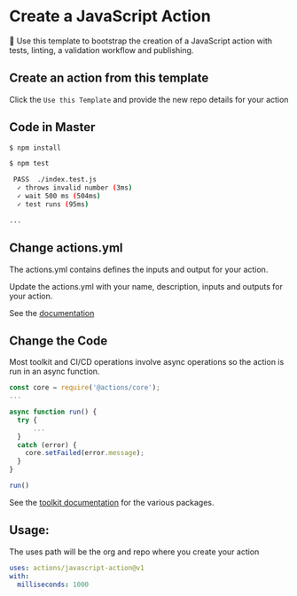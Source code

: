 # Create a JavaScript Action

:rocket: Use this template to bootstrap the creation of a JavaScript action with tests, linting, a validation workflow and publishing.

## Create an action from this template

Click the `Use this Template` and provide the new repo details for your action

## Code in Master

```bash
$ npm install
```

```bash
$ npm test

 PASS  ./index.test.js
  ✓ throws invalid number (3ms)
  ✓ wait 500 ms (504ms)
  ✓ test runs (95ms)

...
```

## Change actions.yml

The actions.yml contains defines the inputs and output for your action.

Update the actions.yml with your name, description, inputs and outputs for your action.

See the [documentation](https://help.github.com/en/articles/metadata-syntax-for-github-actions)

## Change the Code

Most toolkit and CI/CD operations involve async operations so the action is run in an async function.

```javascript
const core = require('@actions/core');
...

async function run() {
  try { 
      ...
  } 
  catch (error) {
    core.setFailed(error.message);
  }
}

run()
```

See the [toolkit documentation](https://github.com/actions/toolkit/blob/master/README.md#packages) for the various packages.

## Usage:

The uses path will be the org and repo where you create your action

```yaml
uses: actions/javascript-action@v1
with:
  milliseconds: 1000
```



